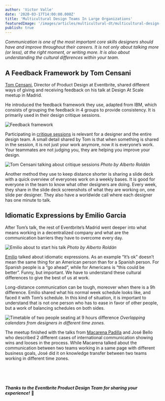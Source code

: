 ```yaml
---
author: 'Victor Valle'
date: '2020-03-17T14:00:00.000Z'
title: 'Multicultural Design Teams In Large Organizations'
featuredImage: '/images/articles/multicultural-dt/multicultural-design-teams.jpeg'
publish: true
---
```


_Communication is one of the most important core skills designers should have and improve throughout their careers. It is not only about talking more (or less), at the right moment, or writing more. It is also about understanding the cultural differences within your team._

## A Feedback Framework by Tom Censani

[Tom Censani](https://twitter.com/tomterrific), Director of Product Design at Eventbrite, shared different ways of giving and receiving feedback on his talk at Design At Scale meetup in Madrid.

He introduced the feedback framework they use, adapted from IBM, which consists of grouping the feedback in 4 groups to provide consistency. It is primarily used in their design critique sessions.

![Feedback framework](/images/articles/multicultural-dt/multicultural-feedback-framework.png)

Participating in [critique sessions](https://www.nngroup.com/articles/design-critiques/) is relevant for a designer and the entire design team. A small detail shared by Tom is that when something is shared in the session, it is not just your work anymore, now it is everyone’s work. Your teammates are not judging you, they are helping you improve your design.

![Tom Censani talking about critique sessions](/images/articles/multicultural-dt/multicultural-critique.jpeg)
_Photo by Alberto Roldán_

Another method they use to keep distance shorter is sharing a slide deck with a quick overview of everyones work on a weekly bases. It is good for everyone in the team to know what other designers are doing. Every week, they share in the slide deck screenshots of what they are working on, one slide per designer. They also have a worldwide call where each designer has one minute to talk.

## Idiomatic Expressions by Emilio Garcia

After Tom’s talk, the rest of Eventbrite’s Madrid went deeper into what means working in a decentralized company and what are the communication barriers they have to overcome every day.

![Emilio about to start his talk](/images/articles/multicultural-dt/multicultural-emilio.jpeg)
_Photo by Alberto Roldán_

[Emilio](https://twitter.com/piensaenpixel) talked about idiomatic expressions. As an example “It’s ok” doesn’t mean the same thing for an American person than for a Spanish person. For Spanish people is a “go ahead”, while for Americans is “this could be better”. Funny, but important. We have to understand these cultural differences to give the best of us at work.

Long-distance communication can be tough, moreover when there is a 9h difference. Emilio shared what his normal week schedule looks like, and faced it with Tom’s schedule. In this kind of situation, it is important to understand that is not one person who has to ease in favor of other people, but a work of balancing schedules on both sides.

![Timetable of two people seating at 9 hours difference](/images/articles/multicultural-dt/multicultural-timetable.png)
_Overlapping calendars from designers in different time zones._

The meetup finished with the talks from [Macarena Padilla](https://twitter.com/Mc_Arena_pr) and José Bello who described 2 different cases of international communication showing wins and looses in the process. While Macarena talked about the communication between two teams working in a same page with different business goals, José did it on knowledge transfer between two teams working in different time zones.

<br/>
<br/>
<br/>

_**Thanks to the Eventbrite Product Design Team for sharing your experience!**_ 🤗
